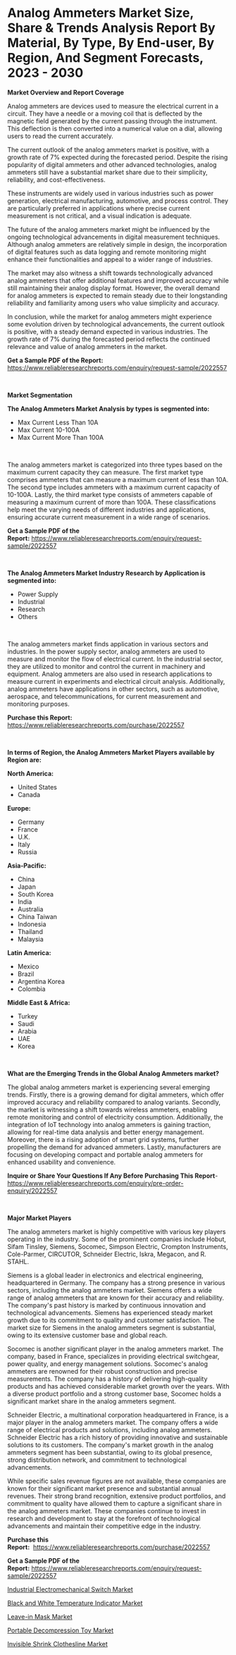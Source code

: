 <p><h1>Analog Ammeters Market Size, Share & Trends Analysis Report By Material, By Type, By End-user, By Region, And Segment Forecasts, 2023 - 2030</h1></p><p><strong>Market Overview and Report Coverage</strong></p>
<p><p>Analog ammeters are devices used to measure the electrical current in a circuit. They have a needle or a moving coil that is deflected by the magnetic field generated by the current passing through the instrument. This deflection is then converted into a numerical value on a dial, allowing users to read the current accurately.</p><p>The current outlook of the analog ammeters market is positive, with a growth rate of 7% expected during the forecasted period. Despite the rising popularity of digital ammeters and other advanced technologies, analog ammeters still have a substantial market share due to their simplicity, reliability, and cost-effectiveness.</p><p>These instruments are widely used in various industries such as power generation, electrical manufacturing, automotive, and process control. They are particularly preferred in applications where precise current measurement is not critical, and a visual indication is adequate.</p><p>The future of the analog ammeters market might be influenced by the ongoing technological advancements in digital measurement techniques. Although analog ammeters are relatively simple in design, the incorporation of digital features such as data logging and remote monitoring might enhance their functionalities and appeal to a wider range of industries.</p><p>The market may also witness a shift towards technologically advanced analog ammeters that offer additional features and improved accuracy while still maintaining their analog display format. However, the overall demand for analog ammeters is expected to remain steady due to their longstanding reliability and familiarity among users who value simplicity and accuracy.</p><p>In conclusion, while the market for analog ammeters might experience some evolution driven by technological advancements, the current outlook is positive, with a steady demand expected in various industries. The growth rate of 7% during the forecasted period reflects the continued relevance and value of analog ammeters in the market.</p></p>
<p><strong>Get a Sample PDF of the Report:</strong> <a href="https://www.reliableresearchreports.com/enquiry/request-sample/2022557">https://www.reliableresearchreports.com/enquiry/request-sample/2022557</a></p>
<p>&nbsp;</p>
<p><strong>Market Segmentation</strong></p>
<p><strong>The Analog Ammeters Market Analysis by types is segmented into:</strong></p>
<p><ul><li>Max Current Less Than 10A</li><li>Max Current 10-100A</li><li>Max Current More Than 100A</li></ul></p>
<p>&nbsp;</p>
<p><p>The analog ammeters market is categorized into three types based on the maximum current capacity they can measure. The first market type comprises ammeters that can measure a maximum current of less than 10A. The second type includes ammeters with a maximum current capacity of 10-100A. Lastly, the third market type consists of ammeters capable of measuring a maximum current of more than 100A. These classifications help meet the varying needs of different industries and applications, ensuring accurate current measurement in a wide range of scenarios.</p></p>
<p><strong>Get a Sample PDF of the Report:</strong>&nbsp;<a href="https://www.reliableresearchreports.com/enquiry/request-sample/2022557">https://www.reliableresearchreports.com/enquiry/request-sample/2022557</a></p>
<p>&nbsp;</p>
<p><strong>The Analog Ammeters Market Industry Research by Application is segmented into:</strong></p>
<p><ul><li>Power Supply</li><li>Industrial</li><li>Research</li><li>Others</li></ul></p>
<p>&nbsp;</p>
<p><p>The analog ammeters market finds application in various sectors and industries. In the power supply sector, analog ammeters are used to measure and monitor the flow of electrical current. In the industrial sector, they are utilized to monitor and control the current in machinery and equipment. Analog ammeters are also used in research applications to measure current in experiments and electrical circuit analysis. Additionally, analog ammeters have applications in other sectors, such as automotive, aerospace, and telecommunications, for current measurement and monitoring purposes.</p></p>
<p><strong>Purchase this Report:</strong>&nbsp; <a href="https://www.reliableresearchreports.com/purchase/2022557">https://www.reliableresearchreports.com/purchase/2022557</a></p>
<p>&nbsp;</p>
<p><strong>In terms of Region, the Analog Ammeters Market Players available by Region are:</strong></p>
<p>
    <p> <strong> North America: </strong>
        <ul>
            <li>United States</li>
            <li>Canada</li>
        </ul>
        </p> 
    <p> <strong> Europe: </strong>
        <ul>
            <li>Germany</li>
            <li>France</li>
            <li>U.K.</li>
            <li>Italy</li>
            <li>Russia</li>
        </ul>
        </p> 
    <p> <strong> Asia-Pacific: </strong>
        <ul>
            <li>China</li>
            <li>Japan</li>
            <li>South Korea</li>
            <li>India</li>
            <li>Australia</li>
            <li>China Taiwan</li>
            <li>Indonesia</li>
            <li>Thailand</li>
            <li>Malaysia</li>
        </ul>
        </p> 
    <p> <strong> Latin America: </strong>
        <ul>
            <li>Mexico</li>
            <li>Brazil</li>
            <li>Argentina Korea</li>
            <li>Colombia</li>
        </ul>
        </p> 
    <p> <strong> Middle East & Africa: </strong>
        <ul>
            <li>Turkey</li>
            <li>Saudi</li>
            <li>Arabia</li>
            <li>UAE</li>
            <li>Korea</li>
        </ul>
    </p>
    </p>
<p>&nbsp;</p>
<p><strong>What are the Emerging Trends in the Global Analog Ammeters market?</strong></p>
<p><p>The global analog ammeters market is experiencing several emerging trends. Firstly, there is a growing demand for digital ammeters, which offer improved accuracy and reliability compared to analog variants. Secondly, the market is witnessing a shift towards wireless ammeters, enabling remote monitoring and control of electricity consumption. Additionally, the integration of IoT technology into analog ammeters is gaining traction, allowing for real-time data analysis and better energy management. Moreover, there is a rising adoption of smart grid systems, further propelling the demand for advanced ammeters. Lastly, manufacturers are focusing on developing compact and portable analog ammeters for enhanced usability and convenience.</p></p>
<p><strong>Inquire or Share Your Questions If Any Before Purchasing This Report</strong>- <a href="https://www.reliableresearchreports.com/enquiry/pre-order-enquiry/2022557">https://www.reliableresearchreports.com/enquiry/pre-order-enquiry/2022557</a></p>
<p>&nbsp;</p>
<p><strong>Major Market Players</strong></p>
<p><p>The analog ammeters market is highly competitive with various key players operating in the industry. Some of the prominent companies include Hobut, Sifam Tinsley, Siemens, Socomec, Simpson Electric, Crompton Instruments, Cole-Parmer, CIRCUTOR, Schneider Electric, Iskra, Megacon, and R. STAHL.</p><p>Siemens is a global leader in electronics and electrical engineering, headquartered in Germany. The company has a strong presence in various sectors, including the analog ammeters market. Siemens offers a wide range of analog ammeters that are known for their accuracy and reliability. The company's past history is marked by continuous innovation and technological advancements. Siemens has experienced steady market growth due to its commitment to quality and customer satisfaction. The market size for Siemens in the analog ammeters segment is substantial, owing to its extensive customer base and global reach.</p><p>Socomec is another significant player in the analog ammeters market. The company, based in France, specializes in providing electrical switchgear, power quality, and energy management solutions. Socomec's analog ammeters are renowned for their robust construction and precise measurements. The company has a history of delivering high-quality products and has achieved considerable market growth over the years. With a diverse product portfolio and a strong customer base, Socomec holds a significant market share in the analog ammeters segment.</p><p>Schneider Electric, a multinational corporation headquartered in France, is a major player in the analog ammeters market. The company offers a wide range of electrical products and solutions, including analog ammeters. Schneider Electric has a rich history of providing innovative and sustainable solutions to its customers. The company's market growth in the analog ammeters segment has been substantial, owing to its global presence, strong distribution network, and commitment to technological advancements.</p><p>While specific sales revenue figures are not available, these companies are known for their significant market presence and substantial annual revenues. Their strong brand recognition, extensive product portfolios, and commitment to quality have allowed them to capture a significant share in the analog ammeters market. These companies continue to invest in research and development to stay at the forefront of technological advancements and maintain their competitive edge in the industry.</p></p>
<p><strong>Purchase this Report:</strong>&nbsp;&nbsp;<a href="https://www.reliableresearchreports.com/purchase/2022557">https://www.reliableresearchreports.com/purchase/2022557</a></p>
<p></p>
<p><strong>Get a Sample PDF of the Report:</strong>&nbsp;<a href="https://www.reliableresearchreports.com/enquiry/request-sample/2022557">https://www.reliableresearchreports.com/enquiry/request-sample/2022557</a></p>
<p><p><a href="https://github.com/NorbertYates/Market-Research-Report-List-2/blob/main/industrial-electromechanical-switch-market.md">Industrial Electromechanical Switch Market</a></p><p><a href="https://medium.com/@maeganbraun/black-and-white-temperature-indicator-market-insight-market-trends-growth-forecasted-from-2023-d9b3c59ac482">Black and White Temperature Indicator Market</a></p><p><a href="https://medium.com/@toneygrimes2023/leave-in-mask-market-insights-into-market-cagr-market-trends-and-growth-strategies-ad58b07e3419">Leave-in Mask Market</a></p><p><a href="https://medium.com/@santosdicki2023/portable-decompression-toy-market-focuses-on-market-share-size-and-projected-forecast-till-2030-a8b61366b4a2">Portable Decompression Toy Market</a></p><p><a href="https://medium.com/@elyssablick/analyzing-invisible-shrink-clothesline-market-global-industry-perspective-and-forecast-2023-to-b67d24834c5a">Invisible Shrink Clothesline Market</a></p></p>